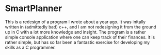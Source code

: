 # SmartPlanner

This is a redesign of a program I wrote about a year ago.  It was initally written in (admittedly bad) c++, and I am not redesigning it from the ground up in C with a lot more knowledge and insight.  The program is a rather simple console application where one can keep track of their finances.  It is rather simple, but has so far been a fantastic exercise for developing my skills as a C programmer.
